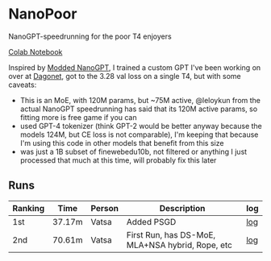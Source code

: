 # NanoPoor
NanoGPT-speedrunning for the poor T4 enjoyers

[Colab Notebook](https://colab.research.google.com/drive/1x87U-mCZCt7Kwc5-HGPOR1NVCOYAN1dr?usp=sharing) 

Inspired by [Modded NanoGPT](https://github.com/KellerJordan/modded-nanogpt), I trained a custom GPT I've been working on over at [Dagonet](https://github.com/BambooML/Dagonet), got to the 3.28 val loss on a single T4, but with some caveats:

 - This is an MoE, with 120M params, but ~75M active, @leloykun from the actual NanoGPT speedrunning has said that its 120M active params, so fitting more is free game if you can
 - used GPT-4 tokenizer (think GPT-2 would be better anyway because the models 124M, but CE loss is not comparable), I'm keeping that because I'm using this code in other models that benefit from this size
 - was just a 1B subset of finewebedu10b, not filtered or anything I just processed that much at this time, will probably fix this later

## Runs

| Ranking  | Time    | Person | Description | log |
| -------- | ------- | ------ | ----------- | --- |
| 1st      | 37.17m  | Vatsa  | Added PSGD | [log](https://github.com/VatsaDev/NanoPoor/blob/main/logs/GPT4-tok-run.txt) |
| 2nd      | 70.61m  | Vatsa  | First Run, has DS-MoE, MLA+NSA hybrid, Rope, etc | [log](https://github.com/VatsaDev/NanoPoor/blob/main/logs/PSGD_run.txt) |

